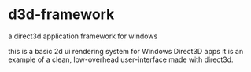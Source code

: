 # d3d-framework
a direct3d application framework for windows

this is a basic 2d ui rendering system for Windows Direct3D apps
it is an example of a clean, low-overhead user-interface made with direct3d.
